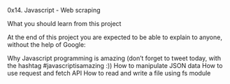 0x14. Javascript - Web scraping

What you should learn from this project

At the end of this project you are expected to be able to explain to anyone, without the help of Google:

Why Javascript programming is amazing (don’t forget to tweet today, with the hashtag #javascriptisamazing :))
How to manipulate JSON data
How to use request and fetch API
How to read and write a file using fs module